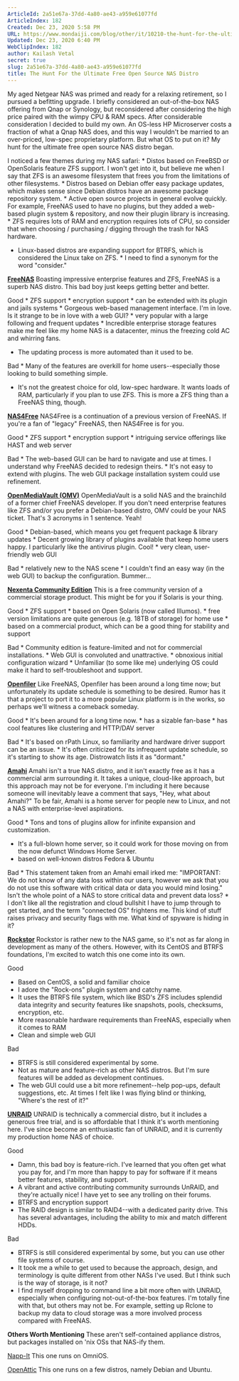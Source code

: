 ```yaml
---
ArticleId: 2a51e67a-37dd-4a80-ae43-a959e61077fd
ArticleIndex: 182
Created: Dec 23, 2020 5:58 PM
URL: https://www.mondaiji.com/blog/other/it/10210-the-hunt-for-the-ultimate-free-open-source-nas-distro
Updated: Dec 23, 2020 6:40 PM
WebClipIndex: 182
author: Kailash Vetal
secret: true
slug: 2a51e67a-37dd-4a80-ae43-a959e61077fd
title: The Hunt For the Ultimate Free Open Source NAS Distro
---
```

My aged Netgear NAS was primed and ready for a relaxing retirement, so I pursued a befitting upgrade. I briefly considered an out-of-the-box NAS offering from Qnap or Synology, but reconsidered after considering the high price paired with the wimpy CPU & RAM specs. After considerable consideration I decided to build my own. An OS-less HP Microserver costs a fraction of what a Qnap NAS does, and this way I wouldn't be married to an over-priced, low-spec proprietary platform. But what OS to put on it? My hunt for the ultimate free open source NAS distro began.

I noticed a few themes during my NAS safari: * Distos based on FreeBSD or OpenSolaris feature ZFS support. I won't get into it, but believe me when I say that ZFS is an awesome filesystem that frees you from the limitations of other filesystems. * Distros based on Debian offer easy package updates, which makes sense since Debian distros have an awesome package repository system. * Active open source projects in general evolve quickly. For example, FreeNAS used to have no plugins, but they added a web-based plugin system & repository, and now their plugin library is increasing. * ZFS requires lots of RAM and encryption requires lots of CPU, so consider that when choosing / purchasing / digging through the trash for NAS hardware.
* Linux-based distros are expanding support for BTRFS, which is considered the Linux take on ZFS. * I need to find a synonym for the word "consider."

**[FreeNAS](http://www.freenas.org/)** Boasting impressive enterprise features and ZFS, FreeNAS is a superb NAS distro. This bad boy just keeps getting better and better.

Good * ZFS support * encryption support * can be extended with its plugin and jails systems * Gorgeous web-based management interface. I'm in love. Is it strange to be in love with a web GUI? * very popular with a large following and frequent updates * Incredible enterprise storage features make me feel like my home NAS is a datacenter, minus the freezing cold AC and whirring fans.
* The updating process is more automated than it used to be.

Bad * Many of the features are overkill for home users--especially those looking to build something simple.
* It's not the greatest choice for old, low-spec hardware. It wants loads of RAM, particularly if you plan to use ZFS. This is more a ZFS thing than a FreeNAS thing, though.

**[NAS4Free](http://www.nas4free.org/)** NAS4Free is a continuation of a previous version of FreeNAS. If you're a fan of "legacy" FreeNAS, then NAS4Free is for you.

Good * ZFS support * encryption support * intriguing service offerings like HAST and web server

Bad * The web-based GUI can be hard to navigate and use at times. I understand why FreeNAS decided to redesign theirs. * It's not easy to extend with plugins. The web GUI package installation system could use refinement.

**[OpenMediaVault (OMV)](http://www.openmediavault.org/)** OpenMediaVault is a solid NAS and the brainchild of a former chief FreeNAS developer. If you don't need enterprise features like ZFS and/or you prefer a Debian-based distro, OMV could be your NAS ticket. That's 3 acronyms in 1 sentence. Yeah!

Good * Debian-based, which means you get frequent package & library updates * Decent growing library of plugins available that keep home users happy. I particularly like the antivirus plugin. Cool! * very clean, user-friendly web GUI

Bad * relatively new to the NAS scene * I couldn't find an easy way (in the web GUI) to backup the configuration. Bummer...

**[Nexenta Community Edition](http://www.nexenta.com/)** This is a free community version of a commercial storage product. This might be for you if Solaris is your thing.

Good * ZFS support * based on Open Solaris (now called Illumos). * free version limitations are quite generous (e.g. 18TB of storage) for home use * based on a commercial product, which can be a good thing for stability and support

Bad * Community edition is feature-limited and not for commercial installations. * Web GUI is convoluted and unattractive. * obnoxious initial configuration wizard * Unfamiliar (to some like me) underlying OS could make it hard to self-troubleshoot and support.

**[Openfiler](http://www.openfiler.com/)** Like FreeNAS, Openfiler has been around a long time now; but unfortunately its update schedule is something to be desired. Rumor has it that a project to port it to a more popular Linux platform is in the works, so perhaps we'll witness a comeback someday.

Good * It's been around for a long time now. * has a sizable fan-base * has cool features like clustering and HTTP/DAV server

Bad * It's based on rPath Linux, so familiarity and hardware driver support can be an issue. * It's often criticized for its infrequent update schedule, so it's starting to show its age. Distrowatch lists it as "dormant."

**[Amahi](https://www.amahi.org/)** Amahi isn't a true NAS distro, and it isn't exactly free as it has a commercial arm surrounding it. It takes a unique, cloud-like approach, but this approach may not be for everyone. I'm including it here because someone will inevitably leave a comment that says, "Hey, what about Amahi?" To be fair, Amahi is a home server for people new to Linux, and not a NAS with enterprise-level aspirations.

Good * Tons and tons of plugins allow for infinite expansion and customization.
* It's a full-blown home server, so it could work for those moving on from the now defunct Windows Home Server.
* based on well-known distros Fedora & Ubuntu

Bad * This statement taken from an Amahi email irked me: "IMPORTANT: We do not know of any data loss within our users, however we ask that you do not use this software with critical data or data you would mind losing." Isn't the whole point of a NAS to store critical data and prevent data loss? * I don't like all the registration and cloud bullshit I have to jump through to get started, and the term "connected OS" frightens me. This kind of stuff raises privacy and security flags with me. What kind of spyware is hiding in it?

**[Rockstor](http://www.rockstor.com/)**
Rockstor is rather new to the NAS game, so it's not as far along in development as many of the others. However, with its CentOS and BTRFS foundations, I'm excited to watch this one come into its own.

Good
* Based on CentOS, a solid and familiar choice
* I adore the "Rock-ons" plugin system and catchy name.
* It uses the BTRFS file system, which like BSD's ZFS includes splendid data integrity and security features like snapshots, pools, checksums, encryption, etc.
* More reasonable hardware requirements than FreeNAS, especially when it comes to RAM
* Clean and simple web GUI

Bad
* BTRFS is still considered experimental by some.
* Not as mature and feature-rich as other NAS distros. But I'm sure features will be added as development continues.
* The web GUI could use a bit more refinement--help pop-ups, default suggestions, etc. At times I felt like I was flying blind or thinking, "Where's the rest of it?"

**[UNRAID](https://unraid.net/)**
UNRAID is technically a commercial distro, but it includes a generous free trial, and is so affordable that I think it's worth mentioning here. I've since become an enthusiastic fan of UNRAID, and it is currently my production home NAS of choice.

Good
* Damn, this bad boy is feature-rich. I've learned that you often get what you pay for, and I'm more than happy to pay for software if it means better features, stability, and support.
* A vibrant and active contributing community surrounds UnRAID, and they're actually nice! I have yet to see any trolling on their forums.
* BTRFS and encryption support
* The RAID design is similar to RAID4--with a dedicated parity drive. This has several advantages, including the ability to mix and match different HDDs.

Bad
* BTRFS is still considered experimental by some, but you can use other file systems of course.
* It took me a while to get used to because the approach, design, and terminology is quite different from other NASs I've used. But I think such is the way of storage, is it not?
* I find myself dropping to command line a bit more often with UNRAID, especially when configuring not-out-of-the-box features. I'm totally fine with that, but others may not be. For example, setting up Rclone to backup my data to cloud storage was a more involved process compared with FreeNAS.

**Others Worth Mentioning**
These aren't self-contained appliance distros, but packages installed on 'nix OSs that NAS-ify them.

[Napp-It](http://www.napp-it.org/)
This one runs on OmniOS.

[OpenAttic](http://openattic.org/)
This one runs on a few distros, namely Debian and Ubuntu.
